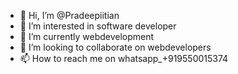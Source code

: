 - 👋 Hi, I’m @Pradeepiitian
- 👀 I’m interested in software developer
- 🌱 I’m currently webdevelopment
- 💞️ I’m looking to collaborate on webdevelopers
- 📫 How to reach me on whatsapp_+919550015374

<!---
Pradeepiitian/Pradeepiitian is a ✨ special ✨ repository because its `README.md` (this file) appears on your GitHub profile.
You can click the Preview link to take a look at your changes.
--->
